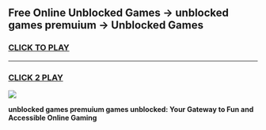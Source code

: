 
## Free Online Unblocked Games → unblocked games premuium → Unblocked Games
<h3>
<a href="https://premium.freeplayer.one?title=unblocked_games_premuium&ref=21F">CLICK TO PLAY</a></h3>
<hr>

<h3>
<a href="https://premium.freeplayer.one?title=unblocked_games_premuium&ref=21F">CLICK 2 PLAY</a>
  
</h3>

<a href="https://premium.freeplayer.one?title=unblocked_games_premuium&ref=21F/"><img src="https://clearcache.store/games.png"></a>


**unblocked games premuium games unblocked: Your Gateway to Fun and Accessible Online Gaming**
